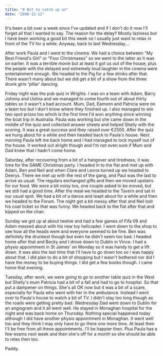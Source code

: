 ```yaml
---
title: "A Bit to catch up on"
date: "2008-12-12"
---
```

It's been a bit over a week since I've updated and if I don't do it now I'll forget all that I wanted to say. The reason for the delay? Mostly laziness but I have been working a good bit this week so I usually just want to relax in front of the TV for a while. Anyway, back to last Wednesday....

After work Paula and I went to the cinema. We had a choice between "My Best Friend's Girl" or "Four Christmases" so we went to the latter as it was on earlier. It was a terrible movie but at least it got us out of the house, plus the people with the delayed and extremely loud laughter in the cinema were entertainment enough. We headed to the Pig for a few drinks after that. There wasn't many about but we did get a bit of a show from the three drunk girls 'pillar' dancing.

Friday night was the pub quiz in Wrights. I was on a team with Adam, Barry Johnny and Ustina and we managed to come fourth out of about thirty tables so it wasn't a bad account. Mum, Dad, Eamonn and Patricia were on a team too but I don't know where they finished up. I also managed to win two spot prizes too which is the first time I'd won anything since winning the boat trip in Australia. Paula was working but she came down in the middle of the quiz and collected answer sheets and helped Shelly with the scoring. It was a great success and they raised over &euro;2500. After the quiz we hung about for a while and then headed back to Paula's house. Next morning Paula left me back home and I had managed to lock myself out of the house. It worked out alright though and I'm not even sure if Mum and Dad knew that I hadn't come home.

Saturday, after recovering from a bit of a hangover and tiredness, it was time for the GAME Christmas party. I headed in to the flat and met up with Adam, Ben and Neil and when Clare and Leona turned up we headed to Deerys. There we met up with the rest of the gang, and Paul was the last to arrive as usual. The regulars exchanged gifts and then we moved upstairs for our food. We were a bit noisy too, one couple asked to be moved, but we still had a good time. After the meal we headed to the Tavern and sat in our usual spot. We had a bit of a dance and leapt about for a while and then we headed to the Forum. The night got a bit messy after that and Neil lost his coat ticket so that was funny. We headed back to the flat after that and kipped on the chair.

Sunday we got up at about twelve and had a few games of Fifa 09 and Adam messed about with his new toy helicopter. I went down to the shop to see how all the heads were and everyone seemed to be fine. Ben was definitely the drunkest though but even he didn't seem too bad. I headed home after that and Becky and I drove down to Dublin in Vince. I had a physio appointment in St James' on Monday so it was handy to get a lift down. It was also the last time that I'll have to go down too so I was happy about that. I did plan to do a bit of shopping but I wasn't bothered nor did I have the money to be buying things. I did get a few books though. I came home that evening.

Tuesday, after work, we were going to go to another table quiz in the West but Shelly's mum Patricia had a bit of a fall and had to go to hospital. So that put a dampener on things. She's all OK now but it was a bit of a scare, especially for Paula who went with her in the ambulance. Instead I went over to Paula's house to watch a bit of TV. I didn't stay too long though as the roads were getting pretty bad. Wednesday Dad went down to Dublin for an angiogram and it all went well. He stayed in Monaghan hospital for the night and was back home on Thursday. Nothing special happened today although I did have another physio appointment in Monaghan. It went well too and they think I may only have to go there one more time. At least then I'll be free from all these appointments. I'll be happier then. Plus Paula has a few exams next week and then she's off for a month so she should be able to relax then too.

Paddy.